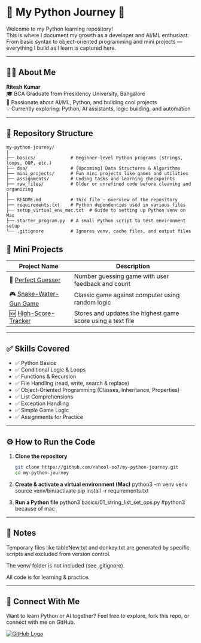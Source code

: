 # 🐍 My Python Journey 🚀

Welcome to my Python learning repository!  
This is where I document my growth as a developer and AI/ML enthusiast.  
From basic syntax to object-oriented programming and mini projects — everything I build as I learn is captured here.

---

## 👨‍💻 About Me

**Ritesh Kumar**  
🎓 BCA Graduate from Presidency University, Bangalore  
🧠 Passionate about AI/ML, Python, and building cool projects  
💡 Currently exploring: Python, AI assistants, logic building, and automation

---

## 📁 Repository Structure
```
my-python-journey/
│
├── basics/             # Beginner-level Python programs (strings, loops, OOP, etc.)
├── dsa/                # [Upcoming] Data Structures & Algorithms
├── mini_projects/      # Fun mini projects like games and utilities
├── assignments/        # Coding tasks and learning checkpoints
├── raw_files/          # Older or unrefined code before cleaning and organizing
│
├── README.md           # This file — overview of the repository
├── requirements.txt    # Python dependencies used in various files
├── setup_virtual_env_mac.txt  # Guide to setting up Python venv on Mac
├── starter_program.py  # A small Python script to test environment setup
└── .gitignore          # Ignores venv, cache files, and output files
```
## 🚀 Mini Projects

| Project Name | Description |
|--------------|-------------|
| 🎯 [Perfect Guesser](03_mini_projects/04_perfect_guesser.py) | Number guessing game with user feedback and count |
| 🎮 [Snake-Water-Gun Game](03_mini_projects/01_snake_water_gun.py) | Classic game against computer using random logic |
| 🆕 [High-Score-Tracker](03_mini_projects/02_highscore_tracker.py) | Stores and updates the highest game score using a text file |

---

## ✅ Skills Covered

- ✅ Python Basics
- ✅ Conditional Logic & Loops
- ✅ Functions & Recursion
- ✅ File Handling (read, write, search & replace)
- ✅ Object-Oriented Programming (Classes, Inheritance, Properties)
- ✅ List Comprehensions
- ✅ Exception Handling
- ✅ Simple Game Logic
- ✅ Assignments for Practice

---

## ⚙️ How to Run the Code

1. **Clone the repository**
   ```bash
   git clone https://github.com/rahool-oo7/my-python-journey.git
   cd my-python-journey
   
2. **Create & activate a virtual environment (Mac)**
   python3 -m venv venv
   source venv/bin/activate
   pip install -r requirements.txt
   
3. **Run a Python file**
   python3 basics/01_string_list_set_ops.py #python3 because of mac

---

##  📌 Notes

Temporary files like tableNew.txt and donkey.txt are generated by specific scripts and excluded from version control.

The venv/ folder is not included (see .gitignore).

All code is for learning & practice.

---

##  🌟 Connect With Me

Want to learn Python or AI together?
Feel free to explore, fork this repo, or connect with me on GitHub.

[![GitHub Logo](https://github.githubassets.com/images/modules/logos_page/GitHub-Mark.png)](https://github.com/rahool-oo7)

